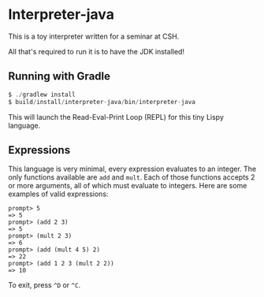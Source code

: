 # Interpreter-java

This is a toy interpreter written for a seminar at CSH.

All that's required to run it is to have the JDK installed!

## Running with Gradle

```java
$ ./gradlew install
$ build/install/interpreter-java/bin/interpreter-java
```

This will launch the Read-Eval-Print Loop (REPL) for this
tiny Lispy language.

## Expressions

This language is very minimal, every expression evaluates
to an integer. The only functions available are `add` and
`mult`. Each of those functions accepts 2 or more arguments,
all of which must evaluate to integers. Here are some
examples of valid expressions:

```
prompt> 5
=> 5
prompt> (add 2 3)
=> 5
prompt> (mult 2 3)
=> 6
prompt> (add (mult 4 5) 2)
=> 22
prompt> (add 1 2 3 (mult 2 2))
=> 10
```

To exit, press `^D` or `^C`.
